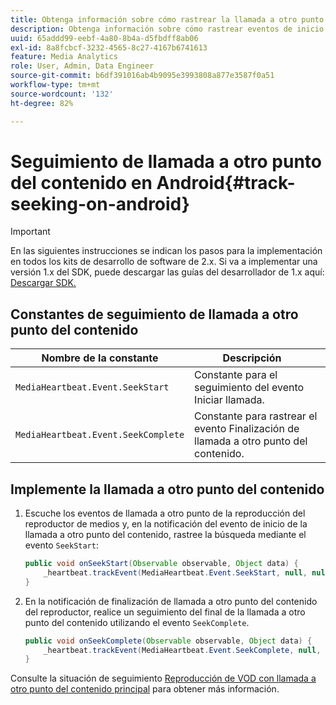 ```yaml
---
title: Obtenga información sobre cómo rastrear la llamada a otro punto del contenido en Android
description: Obtenga información sobre cómo rastrear eventos de inicio y finalización de llamada a otro punto del contenido mediante Media SDK en Android.
uuid: 65addd99-eebf-4a80-8b4a-d5fbdff8ab06
exl-id: 8a8fcbcf-3232-4565-8c27-4167b6741613
feature: Media Analytics
role: User, Admin, Data Engineer
source-git-commit: b6df391016ab4b9095e3993808a877e3587f0a51
workflow-type: tm+mt
source-wordcount: '132'
ht-degree: 82%

---
```


# Seguimiento de llamada a otro punto del contenido en Android{#track-seeking-on-android}

>[!IMPORTANT]
>
>En las siguientes instrucciones se indican los pasos para la implementación en todos los kits de desarrollo de software de 2.x. Si va a implementar una versión 1.x del SDK, puede descargar las guías del desarrollador de 1.x aquí: [Descargar SDK.](/help/sdk-implement/download-sdks.md)

## Constantes de seguimiento de llamada a otro punto del contenido

| Nombre de la constante | Descripción     |
|---|---|
| `MediaHeartbeat.Event.SeekStart` | Constante para el seguimiento del evento Iniciar llamada. |
| `MediaHeartbeat.Event.SeekComplete` | Constante para rastrear el evento Finalización de llamada a otro punto del contenido. |

## Implemente la llamada a otro punto del contenido

1. Escuche los eventos de llamada a otro punto de la reproducción del reproductor de medios y, en la notificación del evento de inicio de la llamada a otro punto del contenido, rastree la búsqueda mediante el evento `SeekStart`:

   ```java
   public void onSeekStart(Observable observable, Object data) {  
       _heartbeat.trackEvent(MediaHeartbeat.Event.SeekStart, null, null); 
   }
   ```

1. En la notificación de finalización de llamada a otro punto del contenido del reproductor, realice un seguimiento del final de la llamada a otro punto del contenido utilizando el evento `SeekComplete`.

   ```java
   public void onSeekComplete(Observable observable, Object data) {  
       _heartbeat.trackEvent(MediaHeartbeat.Event.SeekComplete, null, null); 
   }
   ```

Consulte la situación de seguimiento [Reproducción de VOD con llamada a otro punto del contenido principal](/help/sdk-implement/tracking-scenarios/vod-seeking.md) para obtener más información.

